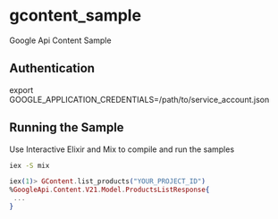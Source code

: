 # gcontent_sample
Google Api Content  Sample

## Authentication

export GOOGLE_APPLICATION_CREDENTIALS=/path/to/service_account.json

## Running the Sample

Use Interactive Elixir and Mix to compile and run the samples

```sh
iex -S mix
```

```ex
iex(1)> GContent.list_products("YOUR_PROJECT_ID")
%GoogleApi.Content.V21.Model.ProductsListResponse{
 ...
}
```
